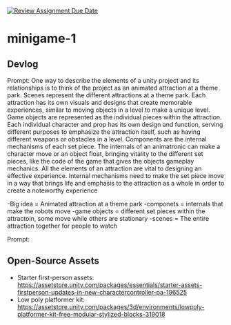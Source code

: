 [![Review Assignment Due Date](https://classroom.github.com/assets/deadline-readme-button-22041afd0340ce965d47ae6ef1cefeee28c7c493a6346c4f15d667ab976d596c.svg)](https://classroom.github.com/a/d-DorLAf)
# minigame-1
## Devlog
Prompt: 
One way to describe the elements of a unity project and its relationships is to think of the project as an animated attraction at a theme park. Scenes represent the different attractions at a theme park. 
Each attraction has its own visuals and designs that create memorable experiences, similar to moving objects in a level to make a unique level. Game objects are represented as the individual pieces 
within the attraction. Each individual character and prop has its own design and function, serving different purposes to emphasize the attraction itself, such as having different weapons or obstacles 
in a level. Components are the internal mechanisms of each set piece. The internals of an animatronic can make a character move or an object float, bringing vitality to the different set pieces, 
like the code of the game that gives the objects gameplay mechanics. All the elements of an attraction are vital to designing an  effective experience. Internal mechanisms need to make the set piece 
move in a way that brings life and emphasis to the attraction as a whole in order to create a noteworthy experience

-Big idea = Animated attraction at a theme park
-componets = internals that make the robots move
-game objects = different set pieces within the attractoin, some move while others are stationary
-scenes = The entire attraction together for people to watch

Prompt: 
## Open-Source Assets
- Starter first-person assets: https://assetstore.unity.com/packages/essentials/starter-assets-firstperson-updates-in-new-charactercontroller-pa-196525
- Low poly platformer kit: https://assetstore.unity.com/packages/3d/environments/lowpoly-platformer-kit-free-modular-stylized-blocks-319018 
